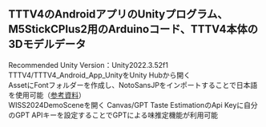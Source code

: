 TTTV4のAndroidアプリのUnityプログラム、M5StickCPlus2用のArduinoコード、TTTV4本体の3Dモデルデータ
---
Recommended Unity Version：Unity2022.3.52f1<br>
TTTV4/TTTV4_Android_App_UnityをUnity Hubから開く<br>
AssetにFontフォルダーを作成し、NotoSansJPをインポートすることで日本語を使用可能（[参考資料](https://zenn.dev/kametani256/articles/63c083ab318136)）<br>
WISS2024DemoSceneを開く
Canvas/GPT Taste EstimationのApi Keyに自分のGPT APIキーを設定することでGPTによる味推定機能が利用可能


